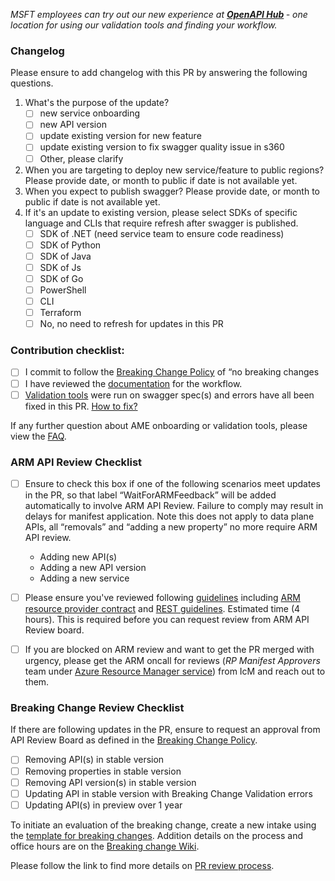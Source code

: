 <i>MSFT employees can try out our new experience at <b>[OpenAPI Hub](https://aka.ms/openapiportal) </b> - one location for using our validation tools and finding your workflow. 
</i>

### Changelog
Please ensure to add changelog with this PR by answering the following questions.
  1. What's the purpose of the update?    
      - [ ] new service onboarding 
      - [ ] new API version 
      - [ ] update existing version for new feature 
      - [ ] update existing version to fix swagger quality issue in s360
      - [ ] Other, please clarify 
  2. When you are targeting to deploy new service/feature to public regions? Please provide date, or month to public if date is not available yet.
  3. When you expect to publish swagger? Please provide date, or month to public if date is not available yet.
  4. If it's an update to existing version,  please select SDKs of specific language and CLIs that require refresh after swagger is published.
      - [ ] SDK of .NET (need service team to ensure code readiness)
      - [ ] SDK of Python
      - [ ] SDK of Java
      - [ ] SDK of Js
      - [ ] SDK of Go
      - [ ] PowerShell
      - [ ] CLI
      - [ ] Terraform
      - [ ] No, no need to refresh for updates in this PR

### Contribution checklist:
- [ ] I commit to follow the [Breaking Change Policy](http://aka.ms/bcforapi) of “no breaking changes
- [ ] I have reviewed the [documentation](https://aka.ms/ameonboard) for the workflow.
- [ ] [Validation tools](https://aka.ms/swaggertools) were run on swagger spec(s) and errors have all been fixed in this PR. [How to fix?](https://aka.ms/ci-fix)

If any further question about AME onboarding or validation tools, please view the [FAQ](https://aka.ms/faqinprreview).

### ARM API Review Checklist
- [ ] Ensure to check this box if one of the following scenarios meet updates in the PR, so that label “WaitForARMFeedback” will be added automatically to involve ARM API Review. Failure to comply may result in delays for manifest application. Note this does not apply to data plane APIs, all “removals” and “adding a new property” no more require ARM API review.
  - Adding new API(s)
  - Adding a new API version
  - Adding a new service

- [ ] Please ensure you've reviewed following [guidelines](https://aka.ms/rpguidelines) including [ARM resource provider contract](https://github.com/Azure/azure-resource-manager-rpc) and [REST guidelines](https://github.com/microsoft/api-guidelines/blob/vNext/azure/Guidelines.md). Estimated time (4 hours). This is required before you can request review from ARM API Review board.

- [ ] If you are blocked on ARM review and want to get the PR merged with urgency, please get the ARM oncall for reviews (*RP Manifest Approvers* team under <ins>Azure Resource Manager service</ins>) from IcM and reach out to them. 

### Breaking Change Review Checklist 
If there are following updates in the PR, ensure to request an approval from API Review Board as defined in the [Breaking Change Policy](http://aka.ms/bcforapi). 

- [ ] Removing API(s) in stable version
- [ ] Removing properties in stable version
- [ ] Removing API version(s) in stable version
- [ ] Updating API in stable version with Breaking Change Validation errors
- [ ] Updating API(s) in preview over 1 year

To initiate an evaluation of the breaking change, create a new intake using the [template for breaking changes](https://msazure.visualstudio.com/One/_workitems/create/Scenario?templateId=d1c215ec-5d6a-4cb3-a193-95ddd0a1ba96&ownerId=85bb92fb-21fe-41ca-9309-47f2c5f57515). Addition details on the process and office hours are on the [Breaking change Wiki](https://dev.azure.com/msazure/AzureWiki/_wiki/wikis/AzureWiki.wiki/37684/Breaking-Changes).

Please follow the link to find more details on [PR review process](https://aka.ms/SwaggerPRReview).